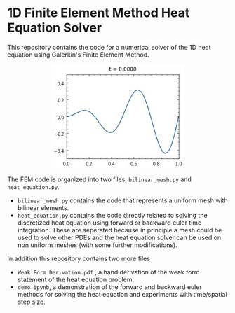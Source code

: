 # 1D Finite Element Method Heat Equation Solver

This repository contains the code for a numerical solver of the 1D heat equation using Galerkin's Finite Element Method.

<p align="center">
  <img src="figures/animation.gif" />
</p>

The FEM code is organized into two files, `bilinear_mesh.py` and `heat_equation.py`. 
- `bilinear_mesh.py` contains the code that represents a uniform mesh with bilinear elements.
- `heat_equation.py` contains the code directly related to solving the discretized heat equation using forward or backward euler time integration. 
These are seperated because in principle a mesh could be used to solve other PDEs and the heat equation solver can be used on non uniform meshes (with some further modifications).

In addition this repository contains two more files
- `Weak Form Derivation.pdf` , a hand derivation of the weak form statement of the heat equation problem.
- `demo.ipynb`, a demonstration of the forward and backward euler methods for solving the heat equation and experiments with time/spatial step size.